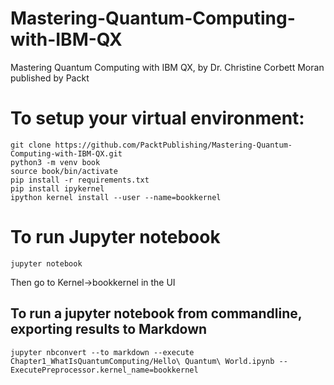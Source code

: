 # Mastering-Quantum-Computing-with-IBM-QX
Mastering Quantum Computing with IBM QX, by Dr. Christine Corbett Moran published by Packt


# To setup your virtual environment:
```
git clone https://github.com/PacktPublishing/Mastering-Quantum-Computing-with-IBM-QX.git
python3 -m venv book
source book/bin/activate
pip install -r requirements.txt
pip install ipykernel
ipython kernel install --user --name=bookkernel
```
# To run Jupyter notebook
`jupyter notebook`

Then go to Kernel->bookkernel in the UI

## To run a jupyter notebook from commandline, exporting results to Markdown
`jupyter nbconvert --to markdown --execute Chapter1_WhatIsQuantumComputing/Hello\ Quantum\ World.ipynb --ExecutePreprocessor.kernel_name=bookkernel`